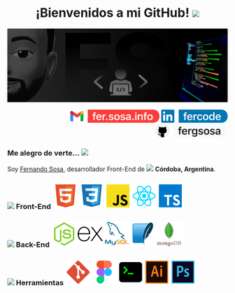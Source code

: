 <h1 align="center">
  ¡Bienvenidos a mi GitHub!
  <img src="https://emojis.slackmojis.com/emojis/images/1643514812/8267/blob-lurk.gif?1643514812" width="25"/>
</h1>

<img src="img/portada-GitHub.jpg">

<!-- * -->

<p align="end">
	<!-- <a href="mailto:fer.sosa.info@gmail.com"><img img src="" alt="Gmail"/></a> -->
	<a href="mailto:fer.sosa.info@gmail.com"><img img src="img/gmail.svg" target="_blank" alt="Gmail"/></a>
	<a href="https://www.linkedin.com/in/fercode"><img img src="img/linkedin.svg" target="_blank" alt="Linkedin"/></a>
	<a href="https://github.com/fergsosa"><img img src="img/github.svg" target="_blank" alt="GitHub"/></a>
	<!-- <a href="mailto:fer.sosa.info@gmail.com"><img img src="https://img.shields.io/badge/%2Ffer.sosa.info-tag?style=plastic&logo=gmail&logoColor=%23fff&labelColor=%23f33&color=%23f33
  " target="_blank" alt="Gmail"/></a>
	<a href="https://www.linkedin.com/in/fercode"><img img src="https://img.shields.io/badge/%2Ffercode-tag?style=plastic&logo=linkedin&logoColor=%23fff&labelColor=%23126bc4&color=%23126bc4
  " target="_blank" alt="Linkedin"/></a>
	<a href="https://github.com/fergsosa"><img img src="https://img.shields.io/badge/%2Ffergsosa-tag?style=plastic&logo=github&logoColor=%23fff&labelColor=%23000&color=%23000
  " target="_blank" alt="GitHub"/></a> -->
</p>

<!-- * -->

### Me alegro de verte... <img src="https://emojis.slackmojis.com/emojis/images/1531849430/4246/blob-sunglasses.gif?1531849430" width="20"/>

Soy <a href="">Fernando Sosa</a>,
desarrollador Front-End de
<img src="https://cdn-icons-png.flaticon.com/128/12364/12364238.png" width="13"/>
<b>Córdoba, Argentina</b>.

<!-- * SKILLS -->

<!-- ### <img src="https://media2.giphy.com/media/QssGEmpkyEOhBCb7e1/giphy.gif?cid=ecf05e47a0n3gi1bfqntqmob8g9aid1oyj2wr3ds3mg700bl&rid=giphy.gif" width ="25"><b> Skills</b> -->

### <img src="https://media2.giphy.com/media/QssGEmpkyEOhBCb7e1/giphy.gif?cid=ecf05e47a0n3gi1bfqntqmob8g9aid1oyj2wr3ds3mg700bl&rid=giphy.gif" width ="25"><b> Front-End</b> <a href="#"><img alt="html" src="img/html.svg"></a><a href="#"><img alt="css" src="img/css.svg"></a><a href="#"><img alt="js" src="img/js.svg"></a><a href="#"><img alt="react" src="img/react.svg"></a><a href="#"><img alt="ts" src="img/ts.svg"></a>

### <img src="https://media2.giphy.com/media/QssGEmpkyEOhBCb7e1/giphy.gif?cid=ecf05e47a0n3gi1bfqntqmob8g9aid1oyj2wr3ds3mg700bl&rid=giphy.gif" width ="25"><b> Back-End</b> <a href="#"><img alt="nodejs" src="img/nodejs.svg"></a><a href="#"><img alt="express" src="img/express.svg"></a><a href="#"><img alt="mysql_" src="img/mysql_.svg"></a><a href="#"><img alt="sqlite" src="img/sqlite.svg"></a><a href="#"><img alt="mongodb" src="img/mongodb.svg"></a>

### <img src="https://media2.giphy.com/media/QssGEmpkyEOhBCb7e1/giphy.gif?cid=ecf05e47a0n3gi1bfqntqmob8g9aid1oyj2wr3ds3mg700bl&rid=giphy.gif" width ="25"><b> Herramientas</b> <a href="#"><img alt="git" src="img/git.svg"></a><a href="#"><img alt="figma" src="img/figma.svg"></a><a href="#"><img alt="terminal" src="img/terminal.svg"></a><a href="#"><img alt="illustrator" src="img/illustrator.svg"></a><a href="#"><img alt="photoshop" src="img/photoshop.svg"></a>

<!-- <p>
    <a href="#"><img alt="html" src="img/html.svg"></a>
    <a href="#"><img alt="css" src="img/css.svg"></a>
    <a href="#"><img alt="js" src="img/js.svg"></a>
    <a href="#"><img alt="react" src="img/react.svg"></a>
    <a href="#"><img alt="ts" src="img/ts.svg"></a>
    <a href="#"><img alt="git" src="img/git.svg"></a>
    <a href="#"><img alt="nodejs" src="img/nodejs.svg"></a>
    <a href="#"><img alt="express" src="img/express.svg"></a>
    <a href="#"><img alt="mysql_" src="img/mysql_.svg"></a>
    <a href="#"><img alt="sqlite" src="img/sqlite.svg"></a>
    <a href="#"><img alt="mongodb" src="img/mongodb.svg"></a>
    <a href="#"><img alt="figma" src="img/figma.svg"></a>
    <a href="#"><img alt="illustrator" src="img/illustrator.svg"></a>
    <a href="#"><img alt="photoshop" src="img/photoshop.svg"></a>
    <a href="#"><img alt="terminal" src="img/terminal.svg"></a>
</p> -->

